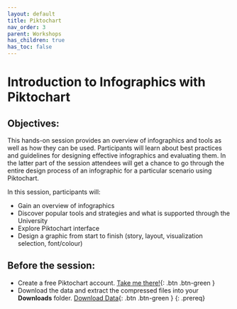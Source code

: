 ```yaml
---
layout: default
title: Piktochart
nav_order: 3
parent: Workshops
has_children: true
has_toc: false
---
```

# Introduction to Infographics with Piktochart

## Objectives:

This hands-on session provides an overview of infographics and tools as well as how they can be used. Participants will learn about best practices and guidelines for designing effective infographics and evaluating them. In the latter part of the session attendees will get a chance to go through the entire design process of an infographic for a particular scenario using Piktochart.  

In this session, participants will:  
- Gain an overview of infographics  
- Discover popular tools and strategies and what is supported through the University  
- Explore Piktochart interface  
- Design a graphic from start to finish (story, layout, visualization selection, font/colour)  

## Before the session:
- Create a free Piktochart account. [Take me there!](https://create.piktochart.com/){: .btn .btn-green }
- Download the data and extract the compressed files into your **Downloads** folder. [Download Data](https://github.com/meginwinnipeg/workshops/raw/main/content/handson/piktochart/data/piktochartData.zip){: .btn .btn-green }
{: .prereq}




